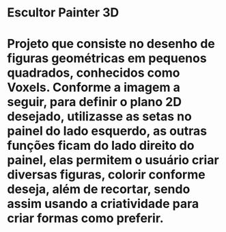 <h1>Escultor Painter 3D<h1>

Projeto que consiste no desenho de figuras geométricas em pequenos quadrados, conhecidos como Voxels. Conforme a imagem a seguir, para definir o plano 2D desejado, utilizasse as setas no painel do lado esquerdo, as outras funções ficam do lado direito do painel, elas permitem o usuário criar diversas figuras, colorir conforme deseja, além de recortar, sendo assim usando a criatividade para criar formas como preferir.
